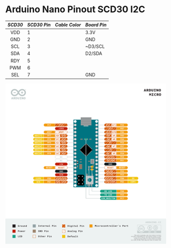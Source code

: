 # Arduino Nano Pinout SCD30 I2C

| *SCD30* | *SCD30 Pin* | *Cable Color* | *Board Pin* |
| :---: | --- | --- | --- |
| VDD | 1 |  | 3.3V |
| GND | 2 |  | GND |
| SCL | 3 |  | ~D3/SCL |
| SDA | 4 |  | D2/SDA |
| RDY | 5 |  |  |
| PWM | 6 |  |  |
| SEL | 7 |  | GND |


<img src="Arduino-Micro-pinout.png" width="700px">
